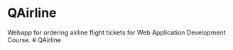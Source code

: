 # QAirline 

Webapp for ordering airline flight tickets for Web Application Development Course.
#   Q A i r l i n e  
 